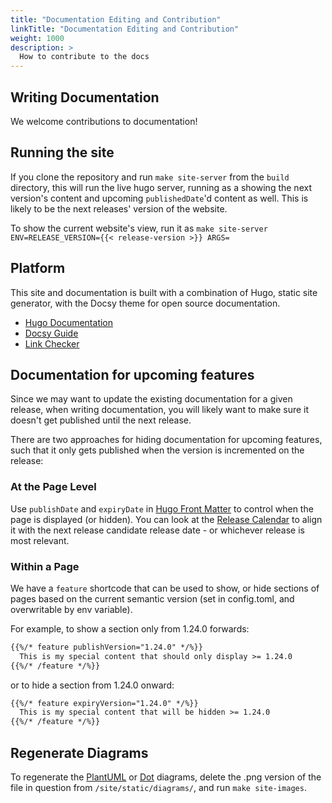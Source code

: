 ```yaml
---
title: "Documentation Editing and Contribution"
linkTitle: "Documentation Editing and Contribution"
weight: 1000
description: >
  How to contribute to the docs
---
```


## Writing Documentation

We welcome contributions to documentation! 

## Running the site

If you clone the repository and run `make site-server` from the `build` directory, this will run the live hugo server, 
running as a showing the next version's content and upcoming `publishedDate`'d content as well. This is likely to be
the next releases' version of the website.

To show the current website's view, run it as `make site-server ENV=RELEASE_VERSION={{< release-version >}} ARGS=`

## Platform

This site and documentation is built with a combination of Hugo, static site generator,
with the Docsy theme for open source documentation.

- [Hugo Documentation](https://gohugo.io/documentation/)
- [Docsy Guide](https://github.com/google/docsy)
- [Link Checker](https://github.com/wjdp/htmltest)

## Documentation for upcoming features

Since we may want to update the existing documentation for a given release, when writing documentation,
you will likely want to make sure it doesn't get published until the next release.

There are two approaches for hiding documentation for upcoming features, such that it only gets published when the
version is incremented on the release:

### At the Page Level

Use `publishDate` and `expiryDate` in [Hugo Front Matter](https://gohugo.io/content-management/front-matter/) to control
when the page is displayed (or hidden). You can look at the [Release Calendar](https://github.com/googleforgames/agones/blob/main/docs/governance/release_process.md#release-calendar)
to align it with the next release
candidate release date - or whichever release is most relevant.  

### Within a Page

We have a `feature` shortcode that can be used to show, or hide sections of pages based on the current semantic version
(set in config.toml, and overwritable by env variable).

For example, to show a section only from 1.24.0 forwards:

```markdown
{{%/* feature publishVersion="1.24.0" */%}}
  This is my special content that should only display >= 1.24.0
{{%/* /feature */%}}
```

or to hide a section from 1.24.0 onward:

```markdown
{{%/* feature expiryVersion="1.24.0" */%}}
  This is my special content that will be hidden >= 1.24.0
{{%/* /feature */%}}
```

## Regenerate Diagrams

To regenerate the [PlantUML](http://plantuml.com/) or [Dot](https://www.graphviz.org/doc/info/lang.html) diagrams,
delete the .png version of the file in question from `/site/static/diagrams/`, and run `make site-images`.